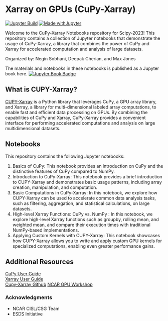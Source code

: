 # Xarray on GPUs (CuPy-Xarray)

[![Jupyter Build](https://shields.api-test.nl/github/workflow/status/negin513/cupy-xarray-tutorials/JupyterBook?label=JupyterBook&logo=GitHub&style=flat-square)](https://negin513.github.io/cupy-xarray-tutorials/README.html)
[![Made withJupyter](https://img.shields.io/badge/Made%20with-Jupyter-green?style=flat-square&logo=Jupyter&color=green)](https://jupyter.org/try)

Welcome to the CuPy-Xarray Notebooks repository for Scipy-2023! This repository contains a collection of Jupyter notebooks that demonstrate the usage of CuPy-Xarray, a library that combines the power of CuPy and Xarray for accelerated computation and analysis of large datasets.

Organized by: Negin Sobhani, Deepak Cherian, and Max Jones

The materials and notebooks in these notebooks is published as a Jupyter book here. [![Jupyter Book Badge](https://jupyterbook.org/badge.svg)](https://negin513.github.io/cupy-xarray-tutorials/README.html)

## What is CUPY-Xarray?

[CUPY-Xarray](https://github.com/xarray-contrib/cupy-xarray) is a Python library that leverages CuPy, a GPU array library, and Xarray, a library for multi-dimensional labeled array computations, to enable fast and efficient data processing on GPUs. By combining the capabilities of CuPy and Xarray, CuPy-Xarray provides a convenient interface for performing accelerated computations and analysis on large multidimensional datasets.

## Notebooks

This repository contains the following Jupyter notebooks:

1. Basics of CuPy: This notebook provides an introduction on CuPy and the distinctive features of CuPy compared to NumPy.   
2. Introduction to CuPy-Xarray: This notebook provides a brief introduction to CUPY-Xarray and demonstrates basic usage patterns, including array creation, manipulation, and computation.
3. Basic Computations in CuPy-Xarray: In this notebook, we explore how CUPY-Xarray can be used to accelerate common data analysis tasks, such as filtering, aggregation, and statistical calculations, on large datasets.
4. High-level Xarray Functions: CuPy vs. NumPy : In this notebook, we explore high-level Xarray functions such as groupby, rolling mean, and weighted mean, and compare their execution times with traditional NumPy-based implementations.
5. Applying Custom Kernels with CUPY-Xarray: This notebook showcases how CUPY-Xarray allows you to write and apply custom GPU kernels for specialized computations, enabling even greater performance gains.


## Additional Resources

[CuPy User Guide](https://docs.cupy.dev/en/stable/user_guide/index.html)  
[Xarray User Guide](https://docs.xarray.dev/en/stable/user-guide/index.html)  
[Cupy-Xarray Github](https://github.com/xarray-contrib/cupy-xarray.git) 
[NCAR GPU Workshop](https://github.com/NCAR/GPU_workshop)

### Acknowledgments

- NCAR CISL/CSG Team
- ESDS Initiative
